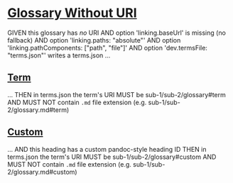 # [Glossary Without URI](#glossary-without-uri)

GIVEN this glossary has *no* URI
AND option 'linking.baseUrl' is missing (no fallback)
AND option 'linking.paths: "absolute"'
AND option 'linking.pathComponents: \["path", "file"]'
AND option 'dev.termsFile: "terms.json"' writes a terms.json ...

## [Term](#term)

...
THEN in terms.json the term's URI MUST be sub-1/sub-2/glossary#term
AND MUST NOT contain `.md` file extension (e.g. sub-1/sub-2/glossary.md#term)

## [Custom](#custom)

...
AND this heading has a custom pandoc-style heading ID
THEN in terms.json the term's URI MUST be sub-1/sub-2/glossary#custom
AND MUST NOT contain `.md` file extension (e.g. sub-1/sub-2/glossary.md#custom)
